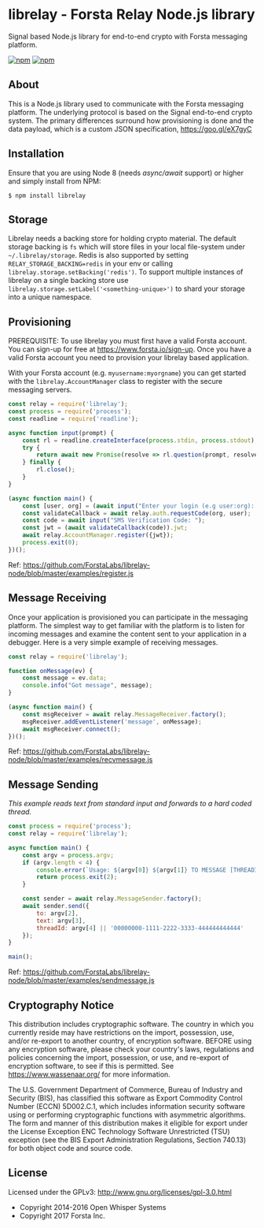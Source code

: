 librelay - Forsta Relay Node.js library
========
Signal based Node.js library for end-to-end crypto with Forsta messaging platform.


[![npm](https://img.shields.io/npm/v/librelay.svg)](https://www.npmjs.com/package/librelay)
[![npm](https://img.shields.io/npm/l/librelay.svg)](https://github.com/ForstaLabs/librelay-node)


About
--------
This is a Node.js library used to communicate with the Forsta messaging
platform.  The underlying protocol is based on the Signal end-to-end
crypto system.  The primary differences surround how provisioning is done
and the data payload, which is a custom JSON specification,
<https://goo.gl/eX7gyC>


Installation
--------
Ensure that you are using Node 8 (needs *async/await* support) or higher and
simply install from NPM:

    $ npm install librelay


Storage
--------
Librelay needs a backing store for holding crypto material.  The default
storage backing is `fs` which will store files in your local file-system
under `~/.librelay/storage`.  Redis is also supported by setting
`RELAY_STORAGE_BACKING=redis` in your env or calling
`librelay.storage.setBacking('redis')`.  To support multiple instances of
librelay on a single backing store use
`librelay.storage.setLabel('<something-unique>')` to shard your storage into
a unique namespace.


Provisioning
-------
PREREQUISITE: To use librelay you must first have a valid Forsta account.  You
can sign-up for free at <https://www.forsta.io/sign-up>.  Once you have a valid
Forsta account you need to provision your librelay based application. 

With your Forsta account (e.g. `myusername:myorgname`) you can get started
with the `librelay.AccountManager` class to register with the secure messaging
servers.

```javascript
const relay = require('librelay');
const process = require('process');
const readline = require('readline');

async function input(prompt) {
    const rl = readline.createInterface(process.stdin, process.stdout);
    try {
        return await new Promise(resolve => rl.question(prompt, resolve));
    } finally {
        rl.close();
    }
}

(async function main() {
    const [user, org] = (await input("Enter your login (e.g user:org): ")).split(':');
    const validateCallback = await relay.auth.requestCode(org, user);
    const code = await input("SMS Verification Code: ");
    const jwt = (await validateCallback(code)).jwt;
    await relay.AccountManager.register({jwt});
    process.exit(0);
})();
```
Ref: <https://github.com/ForstaLabs/librelay-node/blob/master/examples/register.js>


Message Receiving
-------
Once your application is provisioned you can participate in the messaging
platform.   The simplest way to get familiar with the platform is to listen
for incoming messages and examine the content sent to your application in a
debugger.   Here is a very simple example of receiving messages.

```javascript
const relay = require('librelay');

function onMessage(ev) {
    const message = ev.data;
    console.info("Got message", message);
}

(async function main() {
    const msgReceiver = await relay.MessageReceiver.factory();
    msgReceiver.addEventListener('message', onMessage);
    await msgReceiver.connect();
})();
```
Ref: <https://github.com/ForstaLabs/librelay-node/blob/master/examples/recvmessage.js>


Message Sending
-------
*This example reads text from standard input and forwards to a hard coded
thread.*
```javascript
const process = require('process');
const relay = require('librelay');

async function main() {
    const argv = process.argv;
    if (argv.length < 4) {
        console.error(`Usage: ${argv[0]} ${argv[1]} TO MESSAGE [THREADID]`);
        return process.exit(2);
    }

    const sender = await relay.MessageSender.factory();
    await sender.send({
        to: argv[2],
        text: argv[3],
        threadId: argv[4] || '00000000-1111-2222-3333-444444444444'
    });
}

main();
```
Ref: <https://github.com/ForstaLabs/librelay-node/blob/master/examples/sendmessage.js>


Cryptography Notice
--------
This distribution includes cryptographic software. The country in which you
currently reside may have restrictions on the import, possession, use, and/or
re-export to another country, of encryption software.  BEFORE using any
encryption software, please check your country's laws, regulations and
policies concerning the import, possession, or use, and re-export of
encryption software, to see if this is permitted.  See
<https://www.wassenaar.org/> for more information.

The U.S. Government Department of Commerce, Bureau of Industry and Security
(BIS), has classified this software as Export Commodity Control Number (ECCN)
5D002.C.1, which includes information security software using or performing
cryptographic functions with asymmetric algorithms.  The form and manner of
this distribution makes it eligible for export under the License Exception ENC
Technology Software Unrestricted (TSU) exception (see the BIS Export
Administration Regulations, Section 740.13) for both object code and source code.


License
--------
Licensed under the GPLv3: http://www.gnu.org/licenses/gpl-3.0.html

* Copyright 2014-2016 Open Whisper Systems
* Copyright 2017 Forsta Inc.
